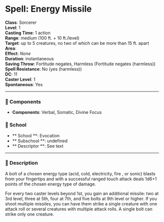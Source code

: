 
# Spell: Energy Missile
**Class**: Sorcerer  
**Level**: 1  
**Casting Time**: 1 action  
**Range**: medium (100 ft. + 10 ft./level)  
**Target**: up to 5 creatures, no two of which can be more than 15 ft. apart  
**Area**:   
**Effect**: _None_  
**Duration**: instantaneous  
**Saving Throw**: Fortitude negates, Harmless (Fortitude negates (harmless))  
**Spell Resistance**: No (yes (harmless))  
**DC**: 11  
**Caster Level**: 1  
**Spontaneous**: Yes

---

### 🔮 Components
- **Components**: Verbal, Somatic, Divine Focus

### 🏫 School
- ** School **: Evocation
- ** Subschool **: undefined
- ** Descriptor **: See text
---

### 📜 Description
A bolt of a chosen energy type (acid, cold, electricity, fire , or sonic) blasts from your fingertips and with a successful ranged touch attack deals 1d6+1 points of the chosen energy type of damage.

For every two caster levels beyond 1st, you gain an additional missile: two at 3rd level, three at 5th, four at 7th, and five bolts at 9th level or higher. If you shoot multiple missiles, you can have them strike a single creature with one attack roll or several creatures with multiple attack rolls. A single bolt can strike only one creature.
